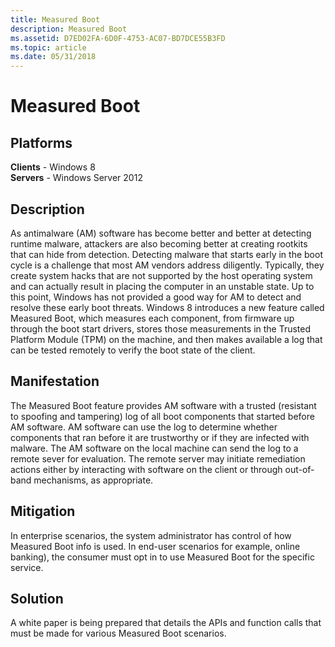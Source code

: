 ```yaml
---
title: Measured Boot
description: Measured Boot
ms.assetid: D7ED02FA-6D0F-4753-AC07-BD7DCE55B3FD
ms.topic: article
ms.date: 05/31/2018
---
```


# Measured Boot

## Platforms

 **Clients** - Windows 8  
**Servers** - Windows Server 2012  



## Description

As antimalware (AM) software has become better and better at detecting runtime malware, attackers are also becoming better at creating rootkits that can hide from detection. Detecting malware that starts early in the boot cycle is a challenge that most AM vendors address diligently. Typically, they create system hacks that are not supported by the host operating system and can actually result in placing the computer in an unstable state. Up to this point, Windows has not provided a good way for AM to detect and resolve these early boot threats. Windows 8 introduces a new feature called Measured Boot, which measures each component, from firmware up through the boot start drivers, stores those measurements in the Trusted Platform Module (TPM) on the machine, and then makes available a log that can be tested remotely to verify the boot state of the client.

## Manifestation

The Measured Boot feature provides AM software with a trusted (resistant to spoofing and tampering) log of all boot components that started before AM software. AM software can use the log to determine whether components that ran before it are trustworthy or if they are infected with malware. The AM software on the local machine can send the log to a remote sever for evaluation. The remote server may initiate remediation actions either by interacting with software on the client or through out-of-band mechanisms, as appropriate.

## Mitigation

In enterprise scenarios, the system administrator has control of how Measured Boot info is used. In end-user scenarios for example, online banking), the consumer must opt in to use Measured Boot for the specific service.

## Solution

A white paper is being prepared that details the APIs and function calls that must be made for various Measured Boot scenarios.

 

 




